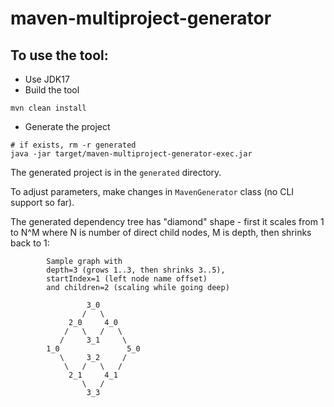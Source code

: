# maven-multiproject-generator

## To use the tool:
* Use JDK17
* Build the tool
```shell
mvn clean install 
```
* Generate the project
```shell
# if exists, rm -r generated
java -jar target/maven-multiproject-generator-exec.jar
```
The generated project is in the `generated` directory.

To adjust parameters, make changes in `MavenGenerator` class (no CLI support so far).

The generated dependency tree has "diamond" shape - first it scales from 1 to N^M where N is number of direct
child nodes, M is depth, then shrinks back to 1:
```
        Sample graph with
        depth=3 (grows 1..3, then shrinks 3..5),
        startIndex=1 (left node name offset)
        and children=2 (scaling while going deep)

                 3_0
                /   \
             2_0     4_0
            /   \   /   \
           /     3_1     \
        1_0               5_0
           \     3_2     /
            \   /   \   /
             2_1     4_1
                \   /
                 3_3
```
